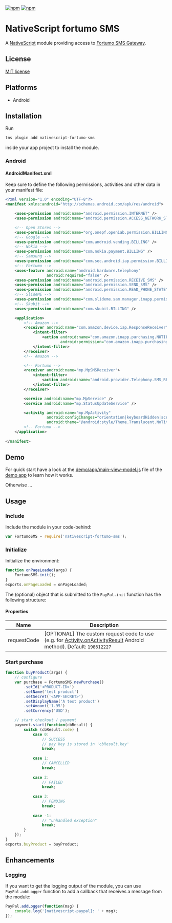 [![npm](https://img.shields.io/npm/v/nativescript-fortumo-sms.svg)](https://www.npmjs.com/package/nativescript-fortumo-sms)
[![npm](https://img.shields.io/npm/dt/nativescript-fortumo-sms.svg?label=npm%20downloads)](https://www.npmjs.com/package/nativescript-fortumo-sms)

# NativeScript fortumo SMS

A [NativeScript](https://nativescript.org/) module providing access to [Fortumo SMS Gateway](https://fortumo.com/).

## License

[MIT license](https://raw.githubusercontent.com/mkloubert/nativescript-fortumo-sms/master/LICENSE)

## Platforms

* Android

## Installation

Run

```bash
tns plugin add nativescript-fortumo-sms
```

inside your app project to install the module.

### Android

#### AndroidManifest.xml

Keep sure to define the following permissions, activities and other data in your manifest file:

```xml
<?xml version="1.0" encoding="UTF-8"?>
<manifest xmlns:android="http://schemas.android.com/apk/res/android">

    <uses-permission android:name="android.permission.INTERNET" />
    <uses-permission android:name="android.permission.ACCESS_NETWORK_STATE" />

    <!-- Open Stores -->
    <uses-permission android:name="org.onepf.openiab.permission.BILLING" />
    <!-- Google -->
    <uses-permission android:name="com.android.vending.BILLING" />
    <!-- Nokia -->
    <uses-permission android:name="com.nokia.payment.BILLING" />
    <!-- Samsung -->
    <uses-permission android:name="com.sec.android.iap.permission.BILLING" />
    <!-- Fortumo -->
    <uses-feature android:name="android.hardware.telephony"
                  android:required="false" />
    <uses-permission android:name="android.permission.RECEIVE_SMS" />
    <uses-permission android:name="android.permission.SEND_SMS" />
    <uses-permission android:name="android.permission.READ_PHONE_STATE" />
    <!-- SlideME -->
    <uses-permission android:name="com.slideme.sam.manager.inapp.permission.BILLING" />
    <!-- Skubit -->
    <uses-permission android:name="com.skubit.BILLING" />

    <application>
        <!-- Amazon -->
        <receiver android:name="com.amazon.device.iap.ResponseReceiver">
            <intent-filter>
                <action android:name="com.amazon.inapp.purchasing.NOTIFY"
                        android:permission="com.amazon.inapp.purchasing.Permission.NOTIFY" />
            </intent-filter>
        </receiver>
        <!-- Amazon -->

        <!-- Fortumo -->
        <receiver android:name="mp.MpSMSReceiver">
            <intent-filter>
                <action android:name="android.provider.Telephony.SMS_RECEIVED" />
            </intent-filter>
        </receiver>

        <service android:name="mp.MpService" />
        <service android:name="mp.StatusUpdateService" />

        <activity android:name="mp.MpActivity"
                  android:configChanges="orientation|keyboardHidden|screenSize"
                  android:theme="@android:style/Theme.Translucent.NoTitleBar" />
        <!-- Fortumo -->
    </application>
    
</manifest>
```

## Demo

For quick start have a look at the [demo/app/main-view-model.js](https://github.com/mkloubert/nativescript-fortumo-sms/blob/master/demo/app/main-view-model.js) file of the [demo app](https://github.com/mkloubert/nativescript-fortumo-sms/tree/master/demo) to learn how it works.

Otherwise ...

## Usage

### Include

Include the module in your code-behind:

```javascript
var FortumoSMS = require('nativescript-fortumo-sms');
```

### Initialize

Initialize the environment:

```javascript
function onPageLoaded(args) {
    FortumoSMS.init();
}
exports.onPageLoaded = onPageLoaded;
```

The (optional) object that is submitted to the `PayPal.init` function has the following structure:

#### Properties

| Name  | Description  |
| ----- | ----------- |
| requestCode  | [OPTIONAL] The custom request code to use (e.g. for [Activity.onActivityResult](http://developer.android.com/reference/android/app/Activity.html#onActivityResult%28int,%20int,%20android.content.Intent%29) Android method). Default: `198612227`  |

### Start purchase

```javascript
function buyProduct(args) {
    // configure
    var purchase = FortumoSMS.newPurchase()
        .setId('<PRODUCT-ID>')
        .setName('test product')
        .setSecret('<APP-SECRET>')
        .setDisplayName('A test product')
        .setAmount('1.95')
        .setCurrency('USD');

    // start checkout / payment
    payment.start(function(cbResult) {
        switch (cbResult.code) {
            case 0:
                // SUCCESS
                // pay key is stored in 'cbResult.key'
                break;
                
            case 1:
                // CANCELLED
                break;
                
            case 2:
                // FAILED
                break;
                
            case 3:
                // PENDING
                break;
                
            case -1:
                // "unhandled exception"
                break;
        }
    });
}
exports.buyProduct = buyProduct;
```

## Enhancements

### Logging

If you want to get the logging output of the module, you can use `PayPal.addLogger` function to add a callback that receives a message from the module:

```javascript
PayPal.addLogger(function(msg) {
    console.log('[nativescript-paypal]: ' + msg);
});
```

